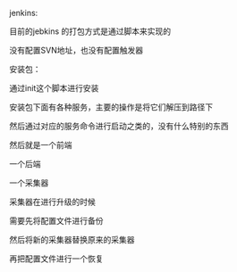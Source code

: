jenkins:

目前的jebkins 的打包方式是通过脚本来实现的

没有配置SVN地址，也没有配置触发器



安装包：

通过init这个脚本进行安装

安装包下面有各种服务，主要的操作是将它们解压到路径下

然后通过对应的服务命令进行启动之类的，没有什么特别的东西



然后就是一个前端

一个后端

一个采集器



采集器在进行升级的时候

需要先将配置文件进行备份

然后将新的采集器替换原来的采集器

再把配置文件进行一个恢复















